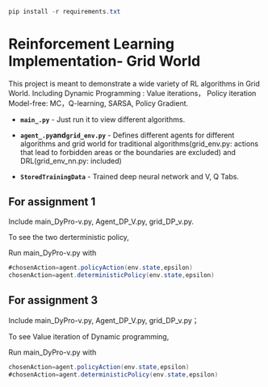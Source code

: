 ```csharp
pip install -r requirements.txt
```
# Reinforcement Learning Implementation- Grid World

This project is meant to demonstrate a wide variety of RL algorithms in Grid World. Including Dynamic Programming : Value iterations， Policy iteration Model-free: MC，Q-learning, SARSA, Policy Gradient.


* **`main_.py`** - Just run it to view different algorithms.

* **`agent_.py`and`grid_env.py`** - Defines different agents for different algorithms and grid world for traditional algorithms(grid_env.py: actions that lead to forbidden areas or the boundaries are excluded) and DRL(grid_env_nn.py: included)

* **`StoredTrainingData`** - Trained deep neural network and V, Q Tabs.

## For assignment 1 
Include main_DyPro-v.py,  Agent_DP_V.py, grid_DP_v.py.

To see the two derterministic policy, 

Run main_DyPro-v.py with
```csharp
#chosenAction=agent.policyAction(env.state,epsilon)
chosenAction=agent.deterministicPolicy(env.state,epsilon)
```

## For assignment 3
Include main_DyPro-v.py,  Agent_DP_V.py, grid_DP_v.py；

To see Value iteration of Dynamic programming,

Run main_DyPro-v.py with
```csharp
chosenAction=agent.policyAction(env.state,epsilon)
#chosenAction=agent.deterministicPolicy(env.state,epsilon)
```
